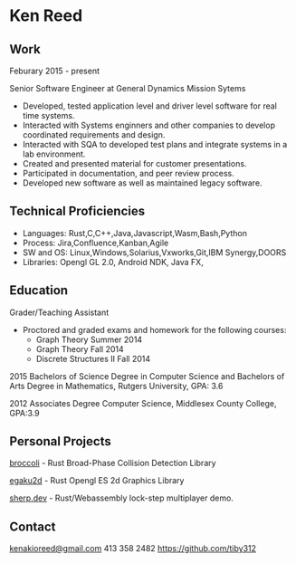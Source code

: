# Ken Reed 

## Work

Feburary 2015 - present

Senior Software Engineer at General Dynamics Mission Sytems
* Developed, tested application level and driver level software for
  real time systems.
* Interacted with Systems enginners and other companies to develop coordinated requirements and design.
* Interacted with SQA to developed test plans and integrate systems in a lab environment.
* Created and presented material for customer presentations.
* Participated in documentation, and peer review process.
* Developed new software as well as maintained legacy software.
 
## Technical Proficiencies

* Languages: Rust,C,C++,Java,Javascript,Wasm,Bash,Python
* Process: Jira,Confluence,Kanban,Agile
* SW and OS: Linux,Windows,Solarius,Vxworks,Git,IBM Synergy,DOORS
* Libraries: Opengl GL 2.0, Android NDK, Java FX, 

## Education

Grader/Teaching Assistant
* Proctored and graded exams and homework for the following courses:
  *	Graph Theory Summer 2014
  *	Graph Theory Fall 2014
  *	Discrete Structures II Fall 2014

2015 Bachelors of Science Degree in Computer Science and Bachelors of Arts Degree in Mathematics, Rutgers University, GPA: 3.6

2012 Associates Degree Computer Science, Middlesex County College, GPA:3.9

## Personal Projects

[broccoli](https://crates.io/crates/broccoli) - Rust Broad-Phase Collision Detection Library

[egaku2d](https://crates.io/crates/egaku2d) - Rust Opengl ES 2d Graphics Library

[sherp.dev](https://sherp.dev) - Rust/Webassembly lock-step multiplayer demo.

## Contact

kenakioreed@gmail.com 413 358 2482
https://github.com/tiby312
